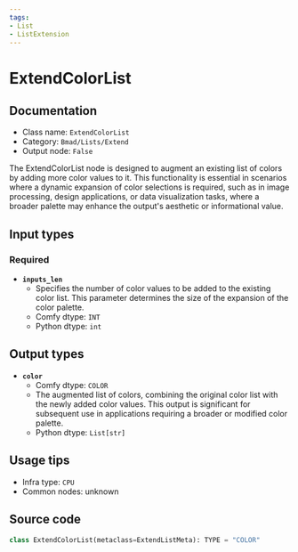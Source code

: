 ```yaml
---
tags:
- List
- ListExtension
---
```


# ExtendColorList
## Documentation
- Class name: `ExtendColorList`
- Category: `Bmad/Lists/Extend`
- Output node: `False`

The ExtendColorList node is designed to augment an existing list of colors by adding more color values to it. This functionality is essential in scenarios where a dynamic expansion of color selections is required, such as in image processing, design applications, or data visualization tasks, where a broader palette may enhance the output's aesthetic or informational value.
## Input types
### Required
- **`inputs_len`**
    - Specifies the number of color values to be added to the existing color list. This parameter determines the size of the expansion of the color palette.
    - Comfy dtype: `INT`
    - Python dtype: `int`
## Output types
- **`color`**
    - Comfy dtype: `COLOR`
    - The augmented list of colors, combining the original color list with the newly added color values. This output is significant for subsequent use in applications requiring a broader or modified color palette.
    - Python dtype: `List[str]`
## Usage tips
- Infra type: `CPU`
- Common nodes: unknown


## Source code
```python
class ExtendColorList(metaclass=ExtendListMeta): TYPE = "COLOR"

```
